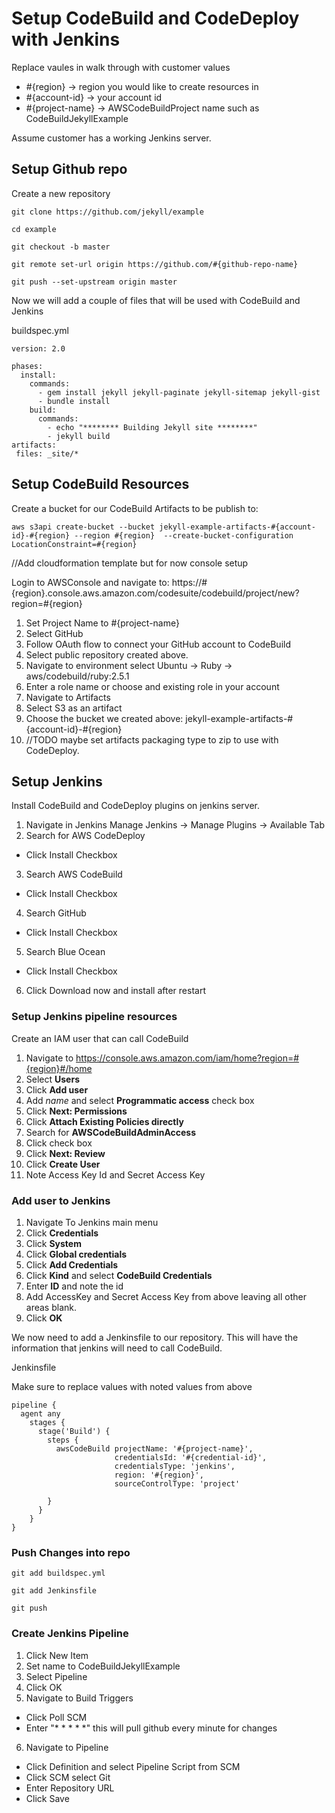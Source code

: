 # Setup CodeBuild and CodeDeploy with Jenkins

Replace vaules in walk through with customer values
* #{region} -> region you would like to create resources in
* #{account-id} -> your account id
* #{project-name} -> AWSCodeBuildProject name such as CodeBuildJekyllExample

Assume customer has a working Jenkins server.
## Setup Github repo
Create a new repository

`git clone https://github.com/jekyll/example`

`cd example`

`git checkout -b master`

`git remote set-url origin https://github.com/#{github-repo-name}`

`git push --set-upstream origin master`

Now we will add a couple of files that will be used with CodeBuild and Jenkins

buildspec.yml
```
version: 2.0

phases:
  install:
    commands:
      - gem install jekyll jekyll-paginate jekyll-sitemap jekyll-gist
      - bundle install
    build:
      commands:
        - echo "******** Building Jekyll site ********"
        - jekyll build
artifacts:
 files: _site/*
```
## Setup CodeBuild Resources
Create a bucket for our CodeBuild Artifacts to be publish to:

`aws s3api create-bucket --bucket jekyll-example-artifacts-#{account-id}-#{region} --region #{region}  --create-bucket-configuration LocationConstraint=#{region}`

//Add cloudformation template but for now console setup

Login to AWSConsole and navigate to:
https://#{region}.console.aws.amazon.com/codesuite/codebuild/project/new?region=#{region}
1. Set Project Name to #{project-name}
2. Select GitHub
3. Follow OAuth flow to connect your GitHub account to CodeBuild
4. Select public repository created above.
5. Navigate to environment select Ubuntu -> Ruby -> aws/codebuild/ruby:2.5.1
6. Enter a role name or choose and existing role in your account
7. Navigate to Artifacts 
  1. Select S3 as an artifact
  2. Choose the bucket we created above: jekyll-example-artifacts-#{account-id}-#{region}
  3. //TODO maybe set artifacts packaging type to zip to use with CodeDeploy.

## Setup Jenkins
Install CodeBuild and CodeDeploy plugins on jenkins server.
1. Navigate in Jenkins Manage Jenkins -> Manage Plugins -> Available Tab
2. Search for AWS CodeDeploy
  * Click Install Checkbox
3. Search AWS CodeBuild
  * Click Install Checkbox
4. Search GitHub
  * Click Install Checkbox
5. Search Blue Ocean
  * Click Install Checkbox
6. Click Download now and install after restart


### Setup Jenkins pipeline resources 
Create an IAM user that can call CodeBuild
1. Navigate to https://console.aws.amazon.com/iam/home?region=#{region}#/home
2. Select **Users**
3. Click **Add user**
4. Add *name* and select **Programmatic access** check box
5. Click **Next: Permissions**
6. Click **Attach Existing Policies directly**
  1. Search for **AWSCodeBuildAdminAccess**
  2. Click check box
7. Click **Next: Review**
8. Click **Create User**
9. Note Access Key Id and Secret Access Key 

### Add user to Jenkins

1. Navigate To Jenkins main menu
2. Click **Credentials**
3. Click **System**
4. Click **Global credentials**
5. Click **Add Credentials**
6. Click **Kind** and select **CodeBuild Credentials**
7. Enter **ID** and note the id
8. Add AccessKey and Secret Access Key from above leaving all other areas blank.
9. Click **OK**


We now need to add a Jenkinsfile to our repository. This will have the information that
jenkins will need to call CodeBuild.

Jenkinsfile

Make sure to replace values with noted values from above

```
pipeline {
  agent any
    stages {
      stage('Build') {
        steps {
          awsCodeBuild projectName: '#{project-name}',
                       credentialsId: '#{credential-id}',
                       credentialsType: 'jenkins',
                       region: '#{region}',
                       sourceControlType: 'project'

        }
      }
    }
}
```

### Push Changes into repo
`git add buildspec.yml`

`git add Jenkinsfile`

`git push`


### Create Jenkins Pipeline
1. Click New Item 
2. Set name to CodeBuildJekyllExample
3. Select Pipeline
4. Click OK
5. Navigate to Build Triggers
  * Click Poll SCM
  * Enter "* * * * *" this will pull github every minute for changes
6. Navigate to Pipeline
  * Click Definition and select Pipeline Script from SCM
  * Click SCM select Git
  * Enter Repository URL
  * Click Save

